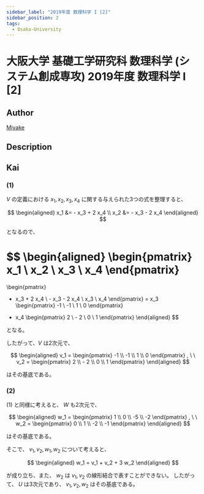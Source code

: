 ```yaml
---
sidebar_label: "2019年度 数理科学 I [2]"
sidebar_position: 2
tags:
  - Osaka-University
---
```

# 大阪大学 基礎工学研究科 数理科学 (システム創成専攻) 2019年度 数理科学 I \[2\]

## **Author**
[Miyake](https://miyake.github.io/exams/index.html)

## **Description**

## **Kai**
### (1)
$V$ の定義における
$x_1, x_2, x_3, x_4$ に関する与えられた3つの式を整理すると、

$$
  \begin{aligned}
  x_1 &= - x_3 + 2 x_4
  \\
  x_2 &= - x_3 - 2 x_4
  \end{aligned}
$$

となるので、

$$
  \begin{aligned}
  \begin{pmatrix}
  x_1 \\ x_2 \\ x_3 \\ x_4
  \end{pmatrix}
  =
  \begin{pmatrix}
  - x_3 + 2 x_4 \\ - x_3 - 2 x_4 \\ x_3 \\ x_4
  \end{pmatrix}
  =
  x_3
  \begin{pmatrix}
  -1 \\ -1 \\ 1 \\ 0
  \end{pmatrix}
  + x_4
  \begin{pmatrix}
  2 \\ - 2 \\ 0 \\ 1
  \end{pmatrix}
  \end{aligned}
$$

となる。

したがって、$V$ は2次元で、

$$
  \begin{aligned}
  v_1 =
  \begin{pmatrix}
  -1 \\ -1 \\ 1 \\ 0
  \end{pmatrix}
  , \ \ 
  v_2 =
  \begin{pmatrix}
  2 \\ - 2 \\ 0 \\ 1
  \end{pmatrix}
  \end{aligned}
$$

はその基底である。

### (2)
(1) と同様に考えると、 $W$ も2次元で、

$$
  \begin{aligned}
  w_1 =
  \begin{pmatrix}
  1 \\ 0 \\ -5 \\ -2
  \end{pmatrix}
  , \ \ 
  w_2 =
  \begin{pmatrix}
  0 \\ 1 \\ -2 \\ -1
  \end{pmatrix}
  \end{aligned}
$$

はその基底である。

そこで、 $v_1, v_2, w_1, w_2$ について考えると、

$$
  \begin{aligned}
  w_1 = v_1 + v_2 + 3 w_2
  \end{aligned}
$$

が成り立ち、また、
$w_2$ は $v_1, v_2$ の線形結合で表すことができない。
したがって、 $U$ は3次元であり、
$v_1, v_2, w_2$ はその基底である。